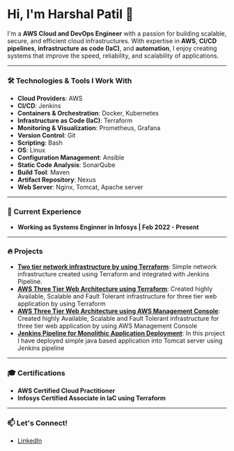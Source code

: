 
# Hi, I'm Harshal Patil 👋

I'm a **AWS Cloud and DevOps Engineer** with a passion for building scalable, secure, and efficient cloud infrastructures. With expertise in **AWS**, **CI/CD pipelines**, **infrastructure as code (IaC)**, and **automation**, I enjoy creating systems that improve the speed, reliability, and scalability of applications.

---

### 🛠️ Technologies & Tools I Work With

- **Cloud Providers**: AWS
- **CI/CD**: Jenkins
- **Containers & Orchestration**: Docker, Kubernetes
- **Infrastructure as Code (IaC)**: Terraform
- **Monitoring & Visualization**: Prometheus, Grafana
- **Version Control**: Git
- **Scripting**: Bash
- **OS**: Linux
- **Configuration Management**: Ansible
- **Static Code Analysis**: SonarQube
- **Build Tool**: Maven
- **Artifact Repository**: Nexus
- **Web Server**: Nginx, Tomcat, Apache server

---


### 🌱 Current Experience
- **Working as Systems Enginner in Infosys | Feb 2022 - Present**

---

### 🔥 Projects
- **[Two tier network infrastructure by using Terraform](https://github.com/HarshalPatil-Repo/Two-tier-network-infrastructure-by-using-Terraform)**: Simple network infrastructure created using Terraform and integrated with Jenkins Pipeline.
- **[AWS Three Tier Web Architecture using Terraform](https://github.com/HarshalPatil-Repo/AWS-Three-Tier-Web-Architecture-using-Terraform)**: Created highly Available, Scalable and Fault Tolerant infrastructure for three tier web application by using Terraform
- **[AWS Three Tier Web Architecture using AWS Management Console](https://github.com/HarshalPatil-Repo/AWS-Three-Tier-Web-Architecture-using-AWS-Management-Console)**: Created highly Available, Scalable and Fault Tolerant infrastructure for three tier web application by using AWS Management Console
- **[Jenkins Pipeline for Monolithic Application Deployment](https://github.com/HarshalPatil-Repo/Jenkins-Pipeline-for-Monolithic-Application-Deployment)**: In this project I have deployed simple java based application into Tomcat server using Jenkins pipeline

---

### 🎓 Certifications
- **AWS Certified Cloud Practitioner**
- **Infosys Certified Associate in IaC using Terraform**

---

### 📫 Let's Connect!
- [LinkedIn](https://www.linkedin.com/in/harshal-patil-1144a9157/)

